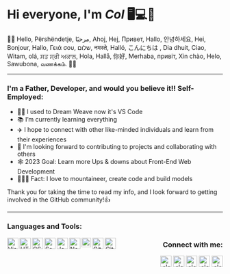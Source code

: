 # Hi everyone, I'm <em>Col</em> 🖥️💻📱

👋🏻 Hello, Përshëndetje, مرحبًا, Ahoj, Hej, Привет, Hallo, 안녕하세요, Hei, Bonjour, Hallo, Γειά σου, שלום, नमस्ते, Halló, こんにちは , Dia dhuit, Ciao, Witam, olá, ਸਤ ਸ੍ਰੀ ਅਕਾਲ, Hola, Hallå, 你好, Merhaba, привіт, Xin chào, Helo, Sawubona, வணக்கம். 🙋‍♂️

---

### I'm a Father, Developer, and would you believe it!! Self-Employed:

- 🧑‍💻 I used to Dream Weave now it's VS Code
- 📚 I’m currently learning everything
- ✈️ I hope to connect with other like-minded individuals and learn from their experiences
- 👀 I'm looking forward to contributing to projects and collaborating with others
- 🕸️ 2023 Goal: Learn more Ups & downs about Front-End Web Development
- 🧗🏻‍♀️ Fact: I love to mountaineer, create code and build models

Thank you for taking the time to read my info, and I look forward to getting involved in the GitHub community!👍

---

### Languages and Tools:

<div>
<img src="https://cdn.jsdelivr.net/gh/devicons/devicon/icons/vscode/vscode-original.svg" title="Visual Studio Code" align="left" alt="Visual Studio Code" width="26px" />
<img src="https://cdn.jsdelivr.net/gh/devicons/devicon/icons/html5/html5-original.svg" title="HTML5" align="left" alt="HTML5" width="26px" />
<img src="https://cdn.jsdelivr.net/gh/devicons/devicon/icons/css3/css3-original.svg" title="CSS3" align="left" alt="CSS3" width="26px" />
<img src="https://cdn.jsdelivr.net/gh/devicons/devicon/icons/sass/sass-original.svg" title="Sass" align="left" alt="Sass" width="26px" />
<img src="https://cdn.jsdelivr.net/gh/devicons/devicon/icons/javascript/javascript-original.svg" title="JavaScript" align="left" alt="JavaScript" width="26px" />
<img src="https://user-images.githubusercontent.com/126211151/224826443-22d822b8-fb39-4228-bec2-ea360d4b562f.svg" title="Node.js" align="left" alt="Node.js" width="26" />
<img src="https://user-images.githubusercontent.com/126211151/222702561-2d385921-5d6c-4066-8727-f7425ce417ca.png" title="SQL" align="left" alt="SQL" width="22px" />
<img src="https://user-images.githubusercontent.com/126211151/224826419-ee338795-2a9c-43d7-9c27-18c397f25bde.svg" title="Git" align="left" alt="Git" width="26px" />
<img src="https://user-images.githubusercontent.com/3369400/139447912-e0f43f33-6d9f-45f8-be46-2df5bbc91289.png" title="GitHub" align="left" alt="GitHub" width="26px" />
</div>

<h3 align="right">Connect with me:</h3>
<p align="right">
<a href="https://fb.com/cleitch" target="blank"><img align="center" src="https://raw.githubusercontent.com/rahuldkjain/github-profile-readme-generator/master/src/images/icons/Social/facebook.svg" alt="cleitch" width="26" /></a>
<a href="https://linkedin.com/in/cleitch01" target="blank"><img align="center" src="https://raw.githubusercontent.com/rahuldkjain/github-profile-readme-generator/master/src/images/icons/Social/linked-in-alt.svg" alt="cleitch01" width="26" /></a>
<a href="https://instagram.com/cleitch01" target="blank"><img align="center" src="https://raw.githubusercontent.com/rahuldkjain/github-profile-readme-generator/master/src/images/icons/Social/instagram.svg" alt="cleitch01" width="26" /></a>
<a href="https://twitter.com/cleitch01" target="blank"><img align="center" src="https://raw.githubusercontent.com/rahuldkjain/github-profile-readme-generator/master/src/images/icons/Social/twitter.svg" alt="cleitch01" width="26" /></a>
<a href="https://codepen.io/cleitch01" target="blank"><img align="center" src="https://raw.githubusercontent.com/rahuldkjain/github-profile-readme-generator/master/src/images/icons/Social/codepen.svg" alt="cleitch01" width="26" /></a>
</p>

